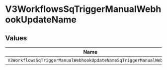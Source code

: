 # V3WorkflowsSqTriggerManualWebhookUpdateName


## Values

| Name                                                                | Value                                                               |
| ------------------------------------------------------------------- | ------------------------------------------------------------------- |
| `V3WorkflowsSqTriggerManualWebhookUpdateNameSqTriggerManualWebhook` | sq_trigger_manual_webhook                                           |